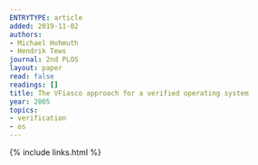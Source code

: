 ```yaml
---
ENTRYTYPE: article
added: 2019-11-02
authors:
- Michael Hohmuth
- Hendrik Tews
journal: 2nd PLOS
layout: paper
read: false
readings: []
title: The VFiasco approach for a verified operating system
year: 2005
topics:
- verification
- os
---
```


{% include links.html %}
